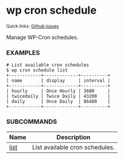 # wp cron schedule

<small>Quick links: <a href="https://github.com/wp-cli/wp-cli/issues?q=is%3Aopen+label%3Acommand%3Acron-schedule+sort%3Aupdated-desc">Github issues</a></small>

Manage WP-Cron schedules.

### EXAMPLES

    # List available cron schedules
    $ wp cron schedule list
    +------------+-------------+----------+
    | name       | display     | interval |
    +------------+-------------+----------+
    | hourly     | Once Hourly | 3600     |
    | twicedaily | Twice Daily | 43200    |
    | daily      | Once Daily  | 86400    |
    +------------+-------------+----------+





### SUBCOMMANDS

<table>
	<thead>
	<tr>
		<th>Name</th>
		<th>Description</th>
	</tr>
	</thead>
	<tbody>
		<tr>
			<td><a href="/commands/cron/schedule/list/">list</a></td>
			<td>List available cron schedules.</td>
		</tr>
	</tbody>
</table>
